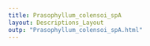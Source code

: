 ```yaml
---
title: Prasophyllum_colensoi_spA
layout: Descriptions_Layout 
outp: "Prasophyllum_colensoi_spA.html"
---
```




